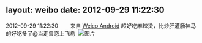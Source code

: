 layout: weibo
date: 2012-09-29 11:22:30
---
<meta name="referrer" content="no-referrer" />

2012-09-29 11:22:30  &nbsp;&nbsp;&nbsp;&nbsp;&nbsp;&nbsp; 来自 <a href="http://app.weibo.com/t/feed/l4RWD" rel="nofollow">Weico.Android</a>
超好吃麻辣烫，比炒肝灌肠神马的好吃多了@当走兽恋上飞鸟   ​​​
![图片](https://ww3.sinaimg.cn/large/6d2a6003jw1dxd8639f7aj.jpg)
